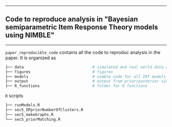 ------------
## Code to reproduce analysis in  "Bayesian semiparametric Item Response Theory models using NIMBLE" 
------------

`paper_reproducible_code` contains all the code to reproduc analysis in the paper. It is organized as

```bash
├── data                              # simulated and real world data with R scripts for simulation
├── figures                           # figures
├── models                            # nimble code for all IRT models 
├── output                            # output from prior/posterior simulations
├── R_functions                       # folder for R functions
```

`R` scripts

```bash
├── runModels.R  
├── sec5_DPpriorNumberOfClusters.R
├── sec5_makeGraphs.R
└── sec5_priorMatching.R
```

<!-- 

data -- real + synthetic data + scripts for simulations

models -- nimble model code  
  parametric       -- parametric 2PL models  
  parametric_long  -- parametric 2PL models, data in long format  
  bnp              -- semi-parametric 2PL models  
  bnp_long         -- semi-parametric 2PL models, data in long format  

Name format for models

[parametric|bnp]_constraintType_parametrization  



results -- res + posterior samples for each data/model type + markdown reports  
  unimodal_parametric  
  bimodal_parametric  
  health_data  
  timss_data  

util -- R scripts with utilities   
  customSamplers.R -- implemented custom samplers (centered)  

prior_simulations -- simulated probabilities form the prior distribution
  parametric
  bnp
------------

------------
 USAGE
------------

Bash call to run models 1/2/3/4_*.sh

Rscript 1_runModels.R --model --dirResults --data --niter --nburnin --mode

arguments  
 --model=         path to the model code to to run  
 --dirResults=    directory to results  
 --data=          directory to data   
 --niter=  	      number of iterations  
 --nburnin=       number of burnin iteration  
 --nthin=  	      thinning interval for random effects  (will be thin2 in nimble) 
 --mode=	        sampler types (default, centered, default_centered)  
------------------------------------------------------------
EXAMPLES
------------------------------------------------------------
Rscript runModels.R --model=models/parametric/2PL_unconstrained_gamma.R --dirResults=results/data_pisa/parametric/res/ --data=data/data_pisa.rds --niter=20000 --nburnin=0 --mode=default_constrained

Rscript runModels.R --model=models/parametric/2PL_unconstrained_gamma.R --dirResults=results/data_health/parametric/res/ --data=data/data_health.rds --niter=20000 --nburnin=0 --mode=default_constrained -->